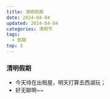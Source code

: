 ```yaml
---
title: 清明假期
date: 2024-04-04
updated: 2024-04-04
categories: 清明节
tags:
  - 假期
top: 3
---
```


### 清明假期
- 今天待在出租屋，明天打算去西湖玩；
- 好无聊啊~~
